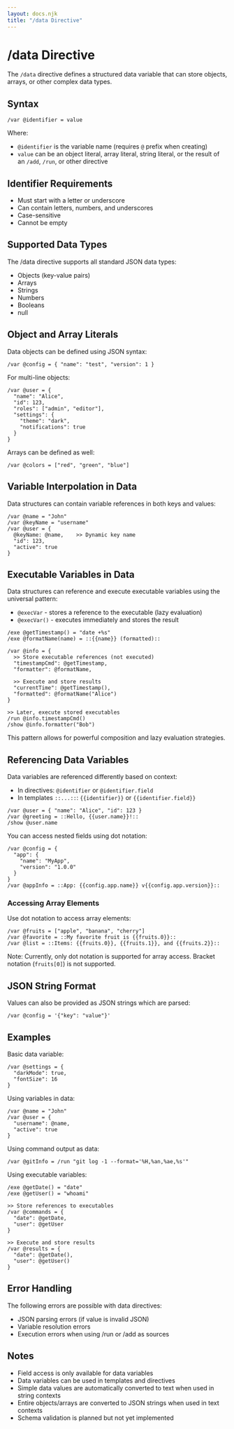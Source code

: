 ```yaml
---
layout: docs.njk
title: "/data Directive"
---
```


# /data Directive

The `/data` directive defines a structured data variable that can store objects, arrays, or other complex data types.

## Syntax

```mlld
/var @identifier = value
```

Where:
- `@identifier` is the variable name (requires `@` prefix when creating)
- `value` can be an object literal, array literal, string literal, or the result of an `/add`, `/run`, or other directive

## Identifier Requirements

- Must start with a letter or underscore
- Can contain letters, numbers, and underscores
- Case-sensitive
- Cannot be empty

## Supported Data Types

The /data directive supports all standard JSON data types:
- Objects (key-value pairs)
- Arrays
- Strings
- Numbers
- Booleans
- null

## Object and Array Literals

Data objects can be defined using JSON syntax:

```mlld
/var @config = { "name": "test", "version": 1 }
```

For multi-line objects:

```mlld
/var @user = {
  "name": "Alice",
  "id": 123,
  "roles": ["admin", "editor"],
  "settings": {
    "theme": "dark",
    "notifications": true
  }
}
```

Arrays can be defined as well:

```mlld
/var @colors = ["red", "green", "blue"]
```

## Variable Interpolation in Data

Data structures can contain variable references in both keys and values:

```mlld
/var @name = "John"
/var @keyName = "username"
/var @user = {
  @keyName: @name,    >> Dynamic key name
  "id": 123,
  "active": true
}
```

## Executable Variables in Data

Data structures can reference and execute executable variables using the universal pattern:
- `@execVar` - stores a reference to the executable (lazy evaluation)
- `@execVar()` - executes immediately and stores the result

```mlld
/exe @getTimestamp() = "date +%s"
/exe @formatName(name) = ::{{name}} (formatted)::

/var @info = {
  >> Store executable references (not executed)
  "timestampCmd": @getTimestamp,
  "formatter": @formatName,
  
  >> Execute and store results
  "currentTime": @getTimestamp(),
  "formatted": @formatName("Alice")
}

>> Later, execute stored executables
/run @info.timestampCmd()
/show @info.formatter("Bob")
```

This pattern allows for powerful composition and lazy evaluation strategies.

## Referencing Data Variables

Data variables are referenced differently based on context:
- In directives: `@identifier` or `@identifier.field`
- In templates `::...::`: `{{identifier}}` or `{{identifier.field}}`

```mlld
/var @user = { "name": "Alice", "id": 123 }
/var @greeting = ::Hello, {{user.name}}!::
/show @user.name
```

You can access nested fields using dot notation:

```mlld
/var @config = { 
  "app": { 
    "name": "MyApp",
    "version": "1.0.0"
  }
}
/var @appInfo = ::App: {{config.app.name}} v{{config.app.version}}::
```

### Accessing Array Elements

Use dot notation to access array elements:

```mlld
/var @fruits = ["apple", "banana", "cherry"]
/var @favorite = ::My favorite fruit is {{fruits.0}}::
/var @list = ::Items: {{fruits.0}}, {{fruits.1}}, and {{fruits.2}}::
```

Note: Currently, only dot notation is supported for array access. Bracket notation (`fruits[0]`) is not supported.

## JSON String Format

Values can also be provided as JSON strings which are parsed:

```mlld
/var @config = '{"key": "value"}'
```

## Examples

Basic data variable:
```mlld
/var @settings = { 
  "darkMode": true,
  "fontSize": 16
}
```

Using variables in data:
```mlld
/var @name = "John"
/var @user = { 
  "username": @name,
  "active": true 
}
```

Using command output as data:
```mlld
/var @gitInfo = /run "git log -1 --format='%H,%an,%ae,%s'"
```

Using executable variables:
```mlld
/exe @getDate() = "date"
/exe @getUser() = "whoami"

>> Store references to executables
/var @commands = {
  "date": @getDate,
  "user": @getUser
}

>> Execute and store results
/var @results = {
  "date": @getDate(),
  "user": @getUser()
}
```

## Error Handling

The following errors are possible with data directives:
- JSON parsing errors (if value is invalid JSON)
- Variable resolution errors
- Execution errors when using /run or /add as sources

## Notes

- Field access is only available for data variables
- Data variables can be used in templates and directives
- Simple data values are automatically converted to text when used in string contexts
- Entire objects/arrays are converted to JSON strings when used in text contexts
- Schema validation is planned but not yet implemented